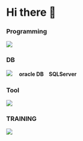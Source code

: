 # Hi there 👋

### Programming
<img src="https://skillicons.dev/icons?i=java,spring,bash,cs,js,vue,bootstrap" />

### DB
<img src="https://skillicons.dev/icons?i=mysql" /> 　**oracle DB**　**SQLServer**

### Tool
<img src="https://skillicons.dev/icons?i=gradle,docker,git,github,githubactions,gitlab,vscode" />

### TRAINING
<img src="https://skillicons.dev/icons?i=react,next,typescript,aws" />
